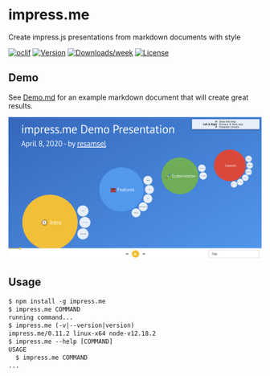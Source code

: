 impress.me
==========

Create impress.js presentations from markdown documents with style

[![oclif](https://img.shields.io/badge/cli-oclif-brightgreen.svg)](https://oclif.io)
[![Version](https://img.shields.io/npm/v/impress.me.svg)](https://npmjs.org/package/impress.me)
[![Downloads/week](https://img.shields.io/npm/dw/impress.me.svg)](https://npmjs.org/package/impress.me)
[![License](https://img.shields.io/npm/l/impress.me.svg)](https://github.com/resamsel/impress.me/blob/master/package.json)

<!-- toc -->

<!-- tocstop -->

## Demo [](class=focus-dual)

See [Demo.md](Demo.md) for an example markdown document that will create great results.

![Demo Presentation][demo-presentation]

## Usage
<!-- usage -->
```sh-session
$ npm install -g impress.me
$ impress.me COMMAND
running command...
$ impress.me (-v|--version|version)
impress.me/0.11.2 linux-x64 node-v12.18.2
$ impress.me --help [COMMAND]
USAGE
  $ impress.me COMMAND
...
```
<!-- usagestop -->

[demo-presentation]: images/demo-presentation.png "Demo Presentation"
